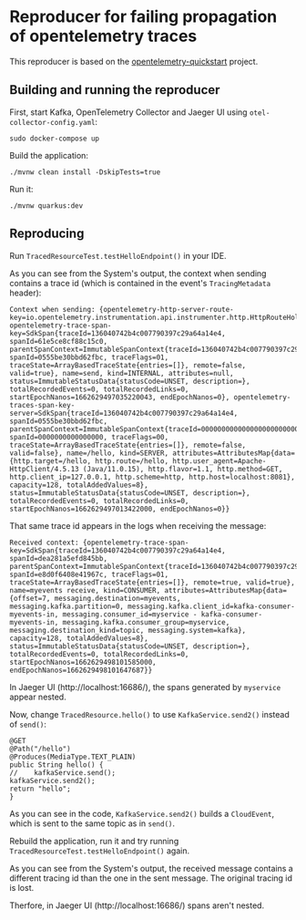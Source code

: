 # Reproducer for failing propagation of opentelemetry traces 

This reproducer is based on the [opentelemetry-quickstart](https://github.com/quarkusio/quarkus-quickstarts/tree/main/opentelemetry-quickstart) project.

## Building and running the reproducer
First, start Kafka, OpenTelemetry Collector and Jaeger UI using `otel-collector-config.yaml`:
```shell script
sudo docker-compose up
```

Build the application:
```shell script
./mvnw clean install -DskipTests=true
```

Run it:
```shell script
./mvnw quarkus:dev
```

## Reproducing
Run `TracedResourceTest.testHelloEndpoint()` in your IDE.

As you can see from the System's output, the context when sending contains a trace id (which is contained in the event's `TracingMetadata` header):

    Context when sending: {opentelemetry-http-server-route-key=io.opentelemetry.instrumentation.api.instrumenter.http.HttpRouteHolder@68cf598e, opentelemetry-trace-span-key=SdkSpan{traceId=136040742b4c007790397c29a64a14e4, spanId=61e5ce8cf88c15c0, parentSpanContext=ImmutableSpanContext{traceId=136040742b4c007790397c29a64a14e4, spanId=0555be30bbd62fbc, traceFlags=01, traceState=ArrayBasedTraceState{entries=[]}, remote=false, valid=true}, name=send, kind=INTERNAL, attributes=null, status=ImmutableStatusData{statusCode=UNSET, description=}, totalRecordedEvents=0, totalRecordedLinks=0, startEpochNanos=1662629497035220043, endEpochNanos=0}, opentelemetry-traces-span-key-server=SdkSpan{traceId=136040742b4c007790397c29a64a14e4, spanId=0555be30bbd62fbc, parentSpanContext=ImmutableSpanContext{traceId=00000000000000000000000000000000, spanId=0000000000000000, traceFlags=00, traceState=ArrayBasedTraceState{entries=[]}, remote=false, valid=false}, name=/hello, kind=SERVER, attributes=AttributesMap{data={http.target=/hello, http.route=/hello, http.user_agent=Apache-HttpClient/4.5.13 (Java/11.0.15), http.flavor=1.1, http.method=GET, http.client_ip=127.0.0.1, http.scheme=http, http.host=localhost:8081}, capacity=128, totalAddedValues=8}, status=ImmutableStatusData{statusCode=UNSET, description=}, totalRecordedEvents=0, totalRecordedLinks=0, startEpochNanos=1662629497013422000, endEpochNanos=0}}

That same trace id appears in the logs when receiving the message:

    Received context: {opentelemetry-trace-span-key=SdkSpan{traceId=136040742b4c007790397c29a64a14e4, spanId=dea281a5efd845bb, parentSpanContext=ImmutableSpanContext{traceId=136040742b4c007790397c29a64a14e4, spanId=e8d0f6408e41967c, traceFlags=01, traceState=ArrayBasedTraceState{entries=[]}, remote=true, valid=true}, name=myevents receive, kind=CONSUMER, attributes=AttributesMap{data={offset=7, messaging.destination=myevents, messaging.kafka.partition=0, messaging.kafka.client_id=kafka-consumer-myevents-in, messaging.consumer_id=myservice - kafka-consumer-myevents-in, messaging.kafka.consumer_group=myservice, messaging.destination_kind=topic, messaging.system=kafka}, capacity=128, totalAddedValues=8}, status=ImmutableStatusData{statusCode=UNSET, description=}, totalRecordedEvents=0, totalRecordedLinks=0, startEpochNanos=1662629498101585000, endEpochNanos=1662629498101647687}}

In Jaeger UI (http://localhost:16686/), the spans generated by `myservice` appear nested.

Now, change `TracedResource.hello()` to use `KafkaService.send2()` instead of `send()`:

    @GET
    @Path("/hello")
    @Produces(MediaType.TEXT_PLAIN)
    public String hello() {
    //    kafkaService.send();
    kafkaService.send2();
    return "hello";
    }

As you can see in the code, `KafkaService.send2()` builds a `CloudEvent`, which is sent to the same topic as in `send()`.

Rebuild the application, run it and try running `TracedResourceTest.testHelloEndpoint()` again.

As you can see from the System's output, the received message contains a different tracing id than the one in the sent message. The original tracing id is lost.

Therfore, in Jaeger UI (http://localhost:16686/) spans aren't nested.